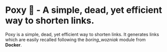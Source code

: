 # Poxy 🔗 - A simple, dead, yet efficient way to shorten links.
Poxy is a simple, dead, yet efficient way to shorten links. It generates links which are easily recalled following the *boring_wozniak* module from **Docker**.